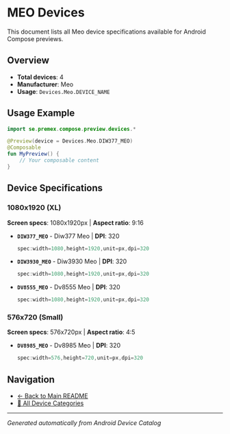 # MEO Devices

This document lists all Meo device specifications available for Android Compose previews.

## Overview

- **Total devices**: 4
- **Manufacturer**: Meo
- **Usage**: `Devices.Meo.DEVICE_NAME`

## Usage Example

```kotlin
import se.premex.compose.preview.devices.*

@Preview(device = Devices.Meo.DIW377_MEO)
@Composable
fun MyPreview() {
    // Your composable content
}
```

## Device Specifications

### 1080x1920 (XL)

**Screen specs**: 1080x1920px | **Aspect ratio**: 9:16

- **`DIW377_MEO`** - Diw377 Meo | **DPI**: 320
  ```kotlin
  spec:width=1080,height=1920,unit=px,dpi=320
  ```

- **`DIW3930_MEO`** - Diw3930 Meo | **DPI**: 320
  ```kotlin
  spec:width=1080,height=1920,unit=px,dpi=320
  ```

- **`DV8555_MEO`** - Dv8555 Meo | **DPI**: 320
  ```kotlin
  spec:width=1080,height=1920,unit=px,dpi=320
  ```

### 576x720 (Small)

**Screen specs**: 576x720px | **Aspect ratio**: 4:5

- **`DV8985_MEO`** - Dv8985 Meo | **DPI**: 320
  ```kotlin
  spec:width=576,height=720,unit=px,dpi=320
  ```

## Navigation

- [← Back to Main README](../../README.md)
- [📱 All Device Categories](../README.md)

---
*Generated automatically from Android Device Catalog*
